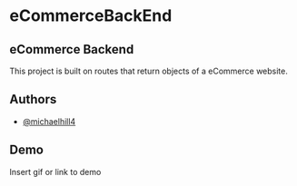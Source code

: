 # eCommerceBackEnd


## eCommerce Backend

This project is built on routes that return objects of a eCommerce website.


## Authors

- [@michaelhill4](https://www.github.com/michaelhill4)


## Demo

Insert gif or link to demo

